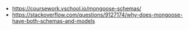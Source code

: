 - https://coursework.vschool.io/mongoose-schemas/
- https://stackoverflow.com/questions/9127174/why-does-mongoose-have-both-schemas-and-models
